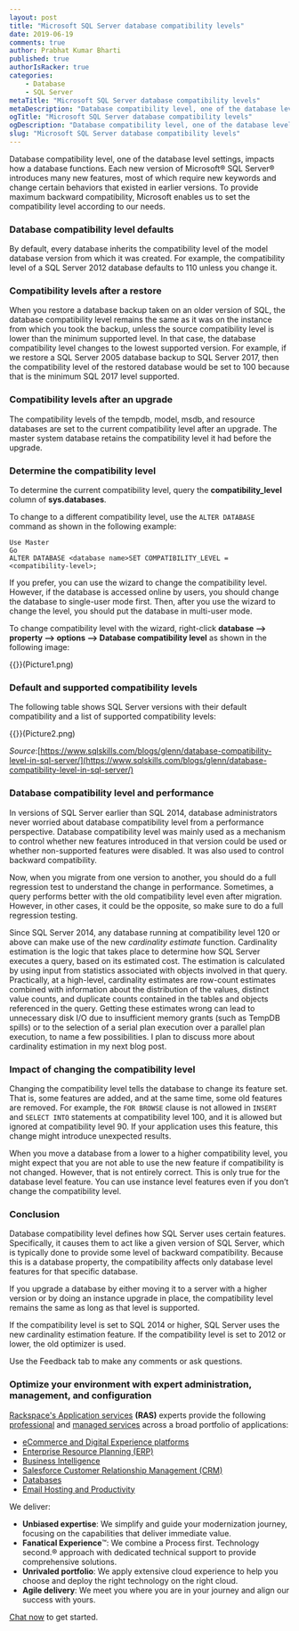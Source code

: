 ```yaml
---
layout: post
title: "Microsoft SQL Server database compatibility levels"
date: 2019-06-19
comments: true
author: Prabhat Kumar Bharti
published: true
authorIsRacker: true
categories:
    - Database
    - SQL Server
metaTitle: "Microsoft SQL Server database compatibility levels"
metaDescription: "Database compatibility level, one of the database level settings, impacts how a database functions."
ogTitle: "Microsoft SQL Server database compatibility levels"
ogDescription: "Database compatibility level, one of the database level settings, impacts how a database functions."
slug: "Microsoft SQL Server database compatibility levels" 
---
```


Database compatibility level, one of the database level settings, impacts how a
database functions. Each new version of Microsoft&reg; SQL Server&reg; introduces
many new features, most of which require new keywords and change certain
behaviors that existed in earlier versions. To provide maximum backward
compatibility, Microsoft enables us to set the compatibility level according to
our needs.

<!--more-->

### Database compatibility level defaults

By default, every database inherits the compatibility level of the model
database version from which it was created. For example, the compatibility
level of a SQL Server 2012 database defaults to 110 unless you change it.

### Compatibility levels after a restore

When you restore a database backup taken on an older version of SQL, the
database compatibility level remains the same as it was on the instance from
which you took the backup, unless the source compatibility level is lower than
the minimum supported level. In that case, the database compatibility level
changes to the lowest supported version. For example, if we restore a SQL Server
2005 database backup to SQL Server 2017, then the compatibility level of the restored
database would be set to 100 because that is the minimum SQL 2017 level
supported.

### Compatibility levels after an upgrade

The compatibility levels of the tempdb, model, msdb, and resource databases are
set to the current compatibility level after an upgrade. The master system
database retains the compatibility level it had before the upgrade.

### Determine the compatibility level

To determine the current compatibility level, query the **compatibility_level**
column of **sys.databases**.

To change to a different compatibility level, use the `ALTER DATABASE` command as
shown in the following example:

    Use Master
    Go
    ALTER DATABASE <database name>SET COMPATIBILITY_LEVEL = <compatibility-level>;

If you prefer, you can use the wizard to change the compatibility level. However,
if the database is accessed online by users, you should change the database to
single-user mode first.  Then, after you use the wizard to change the level, you
should put the database in multi-user mode.

To change compatibility level with the wizard, right-click **database –> property
–> options –> Database compatibility level** as shown in the following image:

{{<image src="Picture1.png" title="" alt="">}}(Picture1.png)

### Default and supported compatibility levels

The following table shows SQL Server versions with their default compatibility
and a list of supported compatibility levels:

{{<image src="Picture2.png" title="" alt="">}}(Picture2.png)

*Source*:[https://www.sqlskills.com/blogs/glenn/database-compatibility-level-in-sql-server/](https://www.sqlskills.com/blogs/glenn/database-compatibility-level-in-sql-server/)

### Database compatibility level and performance

In versions of SQL Server earlier than SQL 2014, database administrators never
worried about database compatibility level from a performance perspective.
Database compatibility level was mainly used as a mechanism to control whether
new features introduced in that version could be used or whether non-supported
features were disabled. It was also used to control backward compatibility.

Now, when you migrate from one version to another, you should do a full
regression test to understand the change in performance. Sometimes, a query
performs better with the old compatibility level even after migration. However,
in other cases, it could be the opposite, so make sure to do a full regression
testing.

Since SQL Server 2014, any database running at compatibility level 120 or above
can make use of the new *cardinality estimate* function. Cardinality estimation
is the logic that takes place to determine how SQL Server executes a query,
based on its estimated cost. The estimation is calculated by using input from
statistics associated with objects involved in that query. Practically, at a
high-level, cardinality estimates are row-count estimates combined with
information about the distribution of the values, distinct value counts, and
duplicate counts contained in the tables and objects referenced in the query.
Getting these estimates wrong can lead to unnecessary disk I/O due to
insufficient memory grants (such as TempDB spills) or to the selection of a
serial plan execution over a parallel plan execution, to name a few possibilities.
I plan to discuss more about cardinality estimation in my next blog post.

### Impact of changing the compatibility level

Changing the compatibility level tells the database to change its feature set.
That is, some features are added, and at the same time, some old features are
removed. For example, the `FOR BROWSE` clause is not allowed in `INSERT` and `SELECT
INTO` statements at compatibility level 100, and it is allowed but ignored at
compatibility level 90. If your application uses this feature, this change might
introduce unexpected results.

When you move a database from a lower to a higher compatibility level, you might
expect that you are not able to use the new feature if compatibility is not
changed. However, that is not entirely correct. This is only true for the database
level feature. You can use instance level features even if you don’t change the
compatibility level.

### Conclusion

Database compatibility level defines how SQL Server uses certain features.
Specifically, it causes them to act like a given version of SQL Server, which is
typically done to provide some level of backward compatibility. Because this is
a database property, the compatibility affects only database level features for
that specific database.

If you upgrade a database by either moving it to a server with a higher version
or by doing an instance upgrade in place, the compatibility level remains the
same as long as that level is supported.

If the compatibility level is set to SQL 2014 or higher, SQL Server uses the new
cardinality estimation feature. If the compatibility level is set to 2012 or
lower, the old optimizer is used.

Use the Feedback tab to make any comments or ask questions.

### Optimize your environment with expert administration, management, and configuration

[Rackspace's Application services](https://www.rackspace.com/application-management/managed-services)
**(RAS)** experts provide the following [professional](https://www.rackspace.com/application-management/professional-services)
and
[managed services](https://www.rackspace.com/application-management/managed-services) across
a broad portfolio of applications:

- [eCommerce and Digital Experience platforms](https://www.rackspace.com/ecommerce-digital-experience)
- [Enterprise Resource Planning (ERP)](https://www.rackspace.com/erp)
- [Business Intelligence](https://www.rackspace.com/business-intelligence)
- [Salesforce Customer Relationship Management (CRM)](https://www.rackspace.com/salesforce-managed-services)
- [Databases](https://www.rackspace.com/dba-services)
- [Email Hosting and Productivity](https://www.rackspace.com/email-hosting)

We deliver:

- **Unbiased expertise**: We simplify and guide your modernization journey,
focusing on the capabilities that deliver immediate value.
- **Fanatical Experience**&trade;: We combine a Process first. Technology second.&reg;
approach with dedicated technical support to provide comprehensive solutions.
- **Unrivaled portfolio**: We apply extensive cloud experience to help you
choose and deploy the right technology on the right cloud.
- **Agile delivery**: We meet you where you are in your journey and align
our success with yours.

[Chat now](https://www.rackspace.com/#chat) to get started.
